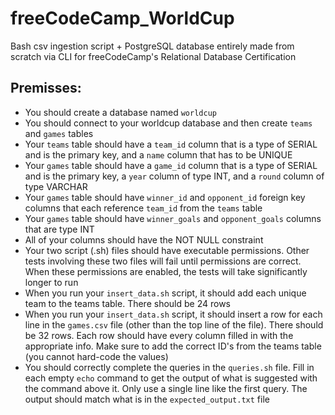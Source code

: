 # freeCodeCamp_WorldCup
Bash csv ingestion script + PostgreSQL database entirely made from scratch via CLI for freeCodeCamp's Relational Database Certification

## Premisses:
- You should create a database named `worldcup`
- You should connect to your worldcup database and then create `teams` and `games` tables
- Your `teams` table should have a `team_id` column that is a type of SERIAL and is the primary key, and a `name` column that has to be UNIQUE
- Your `games` table should have a `game_id` column that is a type of SERIAL and is the primary key, a `year` column of type INT, and a `round` column of type VARCHAR
- Your `games` table should have `winner_id` and `opponent_id` foreign key columns that each reference `team_id` from the `teams` table
- Your `games` table should have `winner_goals` and `opponent_goals` columns that are type INT
- All of your columns should have the NOT NULL constraint
- Your two script (.sh) files should have executable permissions. Other tests involving these two files will fail until permissions are correct. When these permissions are enabled, the tests will take significantly longer to run
- When you run your `insert_data.sh` script, it should add each unique team to the teams table. There should be 24 rows
- When you run your `insert_data.sh` script, it should insert a row for each line in the `games.csv` file (other than the top line of the file). There should be 32 rows. Each row should have every column filled in with the appropriate info. Make sure to add the correct ID's from the teams table (you cannot hard-code the values)
- You should correctly complete the queries in the `queries.sh` file. Fill in each empty `echo` command to get the output of what is suggested with the command above it. Only use a single line like the first query. The output should match what is in the `expected_output.txt` file
